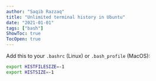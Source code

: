 ```yaml
---
author: "Saqib Razzaq"
title: "Unlimited terminal history in Ubuntu"
date: "2021-01-01"
tags: ["bash"]
ShowToc: true
TocOpen: true
---
```


Add this to your `.bashrc` (Linux) or `.bash_profile` (MacOS):

```bash
export HISTFILESIZE=-1
export HISTSIZE=-1
```
